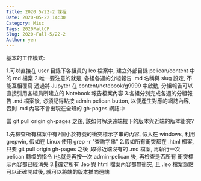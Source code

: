 ```yaml
---
Title: 2020 5/22-2 課程
Date: 2020-05-22 14:30
Category: Misc
Tags: 2020FallCP
Slug: 2020-Fall-5/22-2
Author: yen
---
```


基本的工作模式:

1.可以直接在 user 目錄下各組員的 leo 檔案中, 建立外部目錄 pelican/content 中的 md 檔案
2.唯一要注意的就是, 各組各週的分組報告 .md 名稱與 slug 設定, 不能互相覆寫
透過將 Jupyter 在 content/notebook/g9999 中啟動, 分組報告可以直接引用各組員所建立的 Notebook 報告檔案內容
3.各組分別完成各週的分組報告 .md 檔案後, 必須記得點按 admin pelican button, 以便產生對應的網誌內容, 否則 .md 內容不會出現在全班的 gh-pages 網誌中

當 git pull origin gh-pages 之後, 該如何解決遠端拉下的版本與近端的版本衝突?

1.先檢查所有檔案中有7個小於符號的衝突標示字串的內容, 假入在 windows, 利用 grepwin, 假如在 Linux 使用 grep -r "查詢字串"
2.假如所有衝突都在 .html 檔案, 只要 git pull origin gh-pages 之後 ,取得近端沒有的 .md 檔案, 再執行一次 pelican 轉檔的指令 (也就是再按一次 admin-pelican 後, 再檢查是否所有 衝突標示內容都已經消失
3.確定所有 .leo 與 html 檔案內容都無衝突, 且 .leo 檔案節點可以正確開啟後, 就可以將端的版本推向遠端